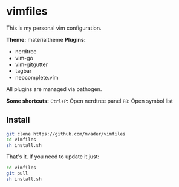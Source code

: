 # vimfiles

This is my personal vim configuration.

**Theme:** materialtheme
**Plugins:**
 - nerdtree
 - vim-go
 - vim-gitgutter
 - tagbar
 - neocomplete.vim

All plugins are managed via pathogen.

**Some shortcuts:**
`Ctrl+P`: Open nerdtree panel
`F8`: Open symbol list

## Install

```bash
git clone https://github.com/mvader/vimfiles
cd vimfiles
sh install.sh
```

That's it. If you need to update it just:
```bash
cd vimfiles
git pull
sh install.sh
```
